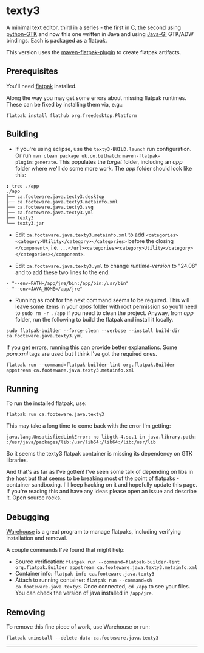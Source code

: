 # texty3

A minimal text editor, third in a series - the first in [C](https://github.com/CraigFoote/ca.footeware.c.texty), the second using [python-GTK](https://github.com/CraigFoote/ca.footeware.py.texty2) and now this one written in Java and using [Java-GI](https://jwharm.github.io/java-gi/) GTK/ADW bindings. Each is packaged as a flatpak.

This version uses the [maven-flatpak-plugin](https://github.com/bithatch/maven-flatpak-plugin) to create flatpak artifacts.

## Prerequisites

You'll need [flatpak](https://flathub.org/setup) installed.

Along the way you may get some errors about missing flatpak runtimes. These can be fixed by installing them via, e.g.:

`flatpak install flathub org.freedesktop.Platform`

## Building

- If you're using eclipse, use the `texty3-BUILD.launch` run configuration. Or run `mvn clean package uk.co.bithatch:maven-flatpak-plugin:generate`. This populates the *target* folder, including an *app* folder where we'll do some more work. The *app* folder should look like this:

```
❯ tree ./app
./app
├── ca.footeware.java.texty3.desktop
├── ca.footeware.java.texty3.metainfo.xml
├── ca.footeware.java.texty3.svg
├── ca.footeware.java.texty3.yml
├── texty3
└── texty3.jar
```

- Edit `ca.footeware.java.texty3.metainfo.xml`  to add `<categories><category>Utility</category></categories>` before the closing `</component>`, i.e. `...</url><categories><category>Utility</category></categories></component>`. 


- Edit `ca.footeware.java.texty3.yml` to change *runtime-version* to "24.08" and to add these two lines to the end:

```
- "--env=PATH=/app/jre/bin:/app/bin:/usr/bin"
- "--env=JAVA_HOME=/app/jre"
```


- Running as root for the next command seems to be required. This will leave some items in your *apps* folder with root permission so you'll need to `sudo rm -r ./app` if you need to clean the project. Anyway, from *app* folder, run the following to build the flatpak and install it locally.


```
sudo flatpak-builder --force-clean --verbose --install build-dir ca.footeware.java.texty3.yml
```

If you get errors, running this can provide better explanations. Some *pom.xml* tags are used but I think I've got the required ones.

```
flatpak run --command=flatpak-builder-lint org.flatpak.Builder appstream ca.footeware.java.texty3.metainfo.xml
```

## Running

To run the installed flatpak, use:

```
flatpak run ca.footeware.java.texty3
```

This may take a long time to come back with the error I'm getting:

```
java.lang.UnsatisfiedLinkError: no libgtk-4.so.1 in java.library.path: :/usr/java/packages/lib:/usr/lib64:/lib64:/lib:/usr/lib
```

So it seems the texty3 flatpak container is missing its dependency on GTK libraries.

And that's as far as I've gotten! I've seen some talk of depending on libs in the host but that seems to be breaking most of the point of flatpaks - container sandboxing. I'll keep hacking on it and hopefully update this page. If you're reading this and have any ideas please open an issue and describe it. Open source rocks.


## Debugging

[Warehouse](https://flathub.org/apps/io.github.flattool.Warehouse) is a great program to manage flatpaks, including verifying installation and removal.

A couple commands I've found that might help:

- Source verification: `flatpak run --command=flatpak-builder-lint org.flatpak.Builder appstream ca.footeware.java.texty3.metainfo.xml`
- Container info: `flatpak info ca.footeware.java.texty3`
- Attach to running container: `flatpak run --command=sh ca.footeware.java.texty3`. Once connected, `cd /app` to see your files. You can check the version of java installed in `/app/jre`.

## Removing

To remove this fine piece of work, use Warehouse or run:

```
flatpak uninstall --delete-data ca.footeware.java.texty3
```

***
